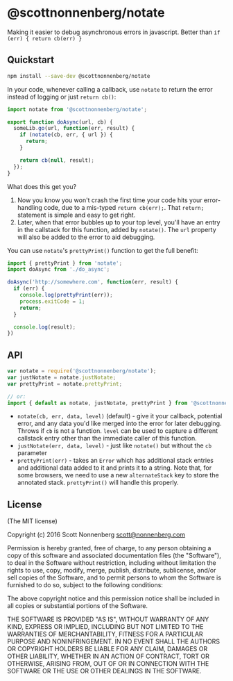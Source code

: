 # @scottnonnenberg/notate

Making it easier to debug asynchronous errors in javascript. Better than `if (err) { return cb(err) }`

## Quickstart

```bash
npm install --save-dev @scottnonnenberg/notate
```

In your code, whenever calling a callback, use `notate` to return the error instead of logging or just `return cb()`:

```javascript
import notate from '@scottnonnenberg/notate';

export function doAsync(url, cb) {
  someLib.go(url, function(err, result) {
    if (notate(cb, err, { url }) {
      return;
    }

    return cb(null, result);
  });
}
```

What does this get you?

1. Now you know you won't crash the first time your code hits your error-handling code, due to a mis-typed `return cb(err);`. That `return;` statement is simple and easy to get right.
2. Later, when that error bubbles up to your top level, you'll have an entry in the callstack for this function, added by `notate()`. The `url` property will also be added to the error to aid debugging.

You can use `notate`'s `prettyPrint()` function to get the full benefit:

```javascript
import { prettyPrint } from 'notate';
import doAsync from './do_async';

doAsync('http://somewhere.com', function(err, result) {
  if (err) {
    console.log(prettyPrint(err));
    process.exitCode = 1;
    return;
  }

  console.log(result);
})
```

## API

```javascript
var notate = require('@scottnonnenberg/notate');
var justNotate = notate.justNotate;
var prettyPrint = notate.prettyPrint;

// or:
import { default as notate, justNotate, prettyPrint } from '@scottnonnenberg/notate';
```

* `notate(cb, err, data, level)` (default) - give it your callback, potential error, and any data you'd like merged into the error for later debugging. Throws if `cb` is not a function. `level` can be used to capture a different callstack entry other than the immediate caller of this function.
* `justNotate(err, data, level)` - just like `notate()` but without the `cb` parameter
* `prettyPrint(err)` - takes an `Error` which has additional stack entries and additional data added to it and prints it to a string. Note that, for some browsers, we need to use a new `alternateStack` key to store the annotated stack. `prettyPrint()` will handle this properly.

## License

(The MIT license)

Copyright (c) 2016 Scott Nonnenberg <scott@nonnenberg.com>

Permission is hereby granted, free of charge, to any person obtaining a copy of this software and
associated documentation files (the "Software"), to deal in the Software without restriction,
including without limitation the rights to use, copy, modify, merge, publish, distribute,
sublicense, and/or sell copies of the Software, and to permit persons to whom the Software is
furnished to do so, subject to the following conditions:

The above copyright notice and this permission notice shall be included in all copies or
substantial portions of the Software.

THE SOFTWARE IS PROVIDED "AS IS", WITHOUT WARRANTY OF ANY KIND, EXPRESS OR IMPLIED, INCLUDING BUT
NOT LIMITED TO THE WARRANTIES OF MERCHANTABILITY, FITNESS FOR A PARTICULAR PURPOSE AND
NONINFRINGEMENT. IN NO EVENT SHALL THE AUTHORS OR COPYRIGHT HOLDERS BE LIABLE FOR ANY CLAIM,
DAMAGES OR OTHER LIABILITY, WHETHER IN AN ACTION OF CONTRACT, TORT OR OTHERWISE, ARISING FROM, OUT
OF OR IN CONNECTION WITH THE SOFTWARE OR THE USE OR OTHER DEALINGS IN THE SOFTWARE.
